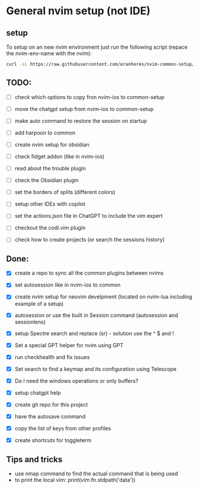 # General nvim setup (not IDE) 

## setup
To setup on an new nvim environment just run the following script (repace the nvim-env-name with the nvim):
```bash
curl -sL https://raw.githubusercontent.com/eranheres/nvim-common-setup/main/setup.sh | bash -s <nvim-env-name> 
```

## TODO:
- [ ] check which options to copy fron nvim-ios to common-setup
- [ ] move the chatgpt setup from nvim-ios to common-setup
- [ ] make auto command to restore the session on startup 
- [ ] add harpoon to common
- [ ] create nvim setup for obsidian
- [ ] check fidget addon (like in nvim-ios)
- [ ] read about the trouble plugin
- [ ] check the Obsidian plugin
- [ ] set the borders of splits (different colors)
- [ ] setup other IDEs with copilot 
- [ ] set the actions.json file in ChatGPT to include the vim expert
- [ ] checkout the codi.vim plugin
- [ ] check how to create projects (or search the sessions history)
 

## Done:
- [x] create a repo to sync all the common plugins between nvims
- [x] set autosession like in nvim-ios to common
- [x] create nvim setup for neovim develpment (located on nvim-lua including example of a setup)

- [x] autosession or use the built in Session command (autosession and sessionlens)
- [x] setup Spectre search and replace (<leader>sr)  - solution use the ^ $ and !
- [x] Set a special GPT helper for nvim using GPT
- [x] run checkhealth and fix issues
- [x] Set search to find a keymap and its configuration using Telescope
- [x] Do I need the windows operations or only buffers?
- [x] setup chatgpt help
- [x] create git repo for this project
- [x] have the autosave command
- [x] copy the list of keys from other profiles
- [x] create shortcuts for toggleterm 

## Tips and tricks

- use nmap command to find the actual command that is being used
- to print the local vim: print(vim.fn.stdpath('data'))  
